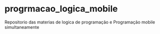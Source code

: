 # progrmacao_logica_mobile
Repositorio das materias de logica de programação e Programação mobile simultaneamente

